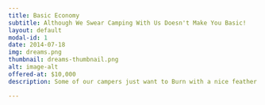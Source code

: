 ```yaml
---
title: Basic Economy
subtitle: Although We Swear Camping With Us Doesn't Make You Basic!
layout: default
modal-id: 1
date: 2014-07-18
img: dreams.png
thumbnail: dreams-thumbnail.png
alt: image-alt
offered-at: $10,000
description: Some of our campers just want to Burn with a nice feather mattress and hot shower to return to at the end of the day, and some just want to rage and get ratchet the entire time. This option is perfect for those that are planning on spending no time at camp and all of their time in front of the sound camps in a state of drugged fueled bliss in an attempt to hit every DJ with an active Soundcloud playing and only need something portable to sustain them. The Mirage Garage branded backpack supplied is packed full of every drug and stimulant you would need to last three days on the Playa without returning to base. Sunrise is coming up and you're miles away from a cup of coffee? No problem, take a bump on some of that cocaine to keep going! Muscle tension from dancing all night and you haven't had the opportunity to stretch or rub one out in the portashitter yet? Nothing a little GHB can't take care of! Additional provisions can be purchased to refill the backpack onsite for varying fees, although note that purchasing an additional bag is prohibited as only one personal item is allowed.

---
```

